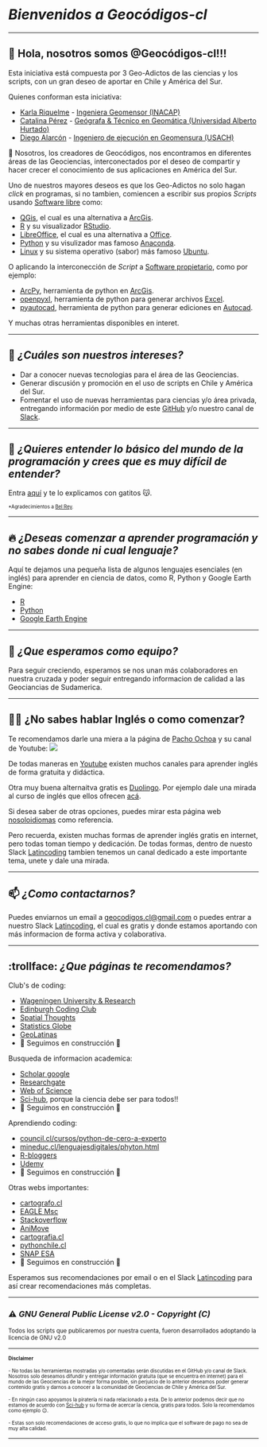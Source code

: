 # *Bienvenidos a Geocódigos-cl*

---

## 👋 Hola, nosotros somos @Geocódigos-cl!!! 
Esta iniciativa está compuesta por 3 Geo-Adictos de las ciencias y los scripts, con un gran deseo de aportar en Chile y América del Sur.

Quienes conforman esta iniciativa:
 - [Karla Riquelme](https://www.linkedin.com/in/karlariquelmecarrillo/) - [Ingeniera Geomensor (INACAP)](https://portales.inacap.cl/carreras/Area-Construccion/Ingenieria-en-Geomensura/index)
 - [Catalina Pérez](https://www.linkedin.com/in/catalina-perez-n/) - [Geógrafa & Técnico en Geomática (Universidad Alberto Hurtado)](https://www.uahurtado.cl/carreras/geografia/)
 - [Diego Alarcón](https://www.linkedin.com/in/diegoalarc%C3%B3nd%C3%ADaz/) - [Ingeniero de ejecución en Geomensura (USACH)](https://www.admision.usach.cl/Ingenier%C3%ADa-Ejecuci%C3%B3n-Geomensura)

🌱 Nosotros, los creadores de Geocódigos, nos encontramos en diferentes áreas de las Geociencias, interconectados por el deseo de compartir y hacer crecer el conocimiento de sus aplicaciones en América del Sur.

Uno de nuestros mayores deseos es que los Geo-Adictos no solo hagan *click* en programas, si no tambien, comiencen a escribir sus propios *Scripts* usando [Software libre](https://es.wikipedia.org/wiki/Software_libre) como:
- [QGis](https://qgis.org/de/site/), el cual es una alternativa a [ArcGis](https://www.arcgis.com/index.html).
- [R](https://www.r-project.org/) y su visualizador [RStudio](https://www.rstudio.com/).
- [LibreOffice](https://es.libreoffice.org/), el cual es una alternativa a [Office](https://www.office.com/).
- [Python](https://www.python.org/) y su visulizador mas famoso [Anaconda](https://www.anaconda.com/).
- [Linux](https://es.wikipedia.org/wiki/GNU/Linux) y su sistema operativo (sabor) más famoso [Ubuntu](https://ubuntu.com/).

O aplicando la interconección de *Script* a [Software propietario](https://es.wikipedia.org/wiki/Software_propietario#:~:text=El%20software%20propietario%E2%80%8B%20o,lectura%20por%20parte%20de%20terceros.), como por ejemplo:
- [ArcPy](https://pro.arcgis.com/es/pro-app/latest/arcpy/get-started/what-is-arcpy-.htm), herramienta de python en [ArcGis](https://www.arcgis.com/index.html).
- [openpyxl](https://realpython.com/openpyxl-excel-spreadsheets-python/), herramienta de python para generar archivos [Excel](https://www.microsoft.com/es-es/microsoft-365/excel).
- [pyautocad](https://www.supplychaindataanalytics.com/es/python-para-autocad/), herramienta de python para generar ediciones en [Autocad](https://latinoamerica.autodesk.com/products/autocad/overview?term=1-YEAR).

Y muchas otras herramientas disponibles en interet.
 
---

## 👀 *¿Cuáles son nuestros intereses?*
- Dar a conocer nuevas tecnologias para el área de las Geociencias.
- Generar discusión y promoción en el uso de scripts en Chile y América del Sur.
- Fomentar el uso de nuevas herramientas para ciencias y/o área privada, entregando información por medio de este [GitHub](https://github.com/) y/o nuestro canal de [Slack](https://slack.com/intl/es-la/).

---

## :raising_hand: *¿Quieres entender lo básico del mundo de la programación y crees que es muy difícil de entender?*
Entra [aquí](https://teloexplicocongatitos.com/) y te lo explicamos con gatitos :kissing_cat:.

<sub><sup>*Agradecimientos a [Bel Rey](https://teloexplicocongatitos.com/about).<sub><sup>

---

## :fire: *¿Deseas comenzar a aprender programación y no sabes donde ni cual lenguaje?*
Aquí te dejamos una pequeña lista de algunos lenguajes esenciales (en inglés) para aprender en ciencia de datos, como R, Python y Google Earth Engine:
- [R](https://ourcodingclub.github.io/tutorials/intro-to-r/)
- [Python](https://courses.spatialthoughts.com/python-foundation.html#what-next)
- [Google Earth Engine](https://courses.spatialthoughts.com/end-to-end-gee.html)

---

## 💞️ *¿Que esperamos como equipo?*
Para seguir creciendo, esperamos se nos unan más colaboradores en nuestra cruzada y poder seguir entregando informacion de calidad a las Geociancias de Sudamerica.

---

## :hear_no_evil::speak_no_evil: ¿No sabes hablar Inglés o como comenzar?
Te recomendamos darle una miera a la página de [Pacho Ochoa](https://www.pacho8a.com/) y su canal de Youtube:
[![](http://img.youtube.com/vi/Cq_9hh42PgE/0.jpg)](http://www.youtube.com/watch?v=Cq_9hh42PgE "Lección 1 - Pronombres personales y verbo to be presente afirmativo")

De todas maneras en [Youtube](https://www.youtube.com/) existen muchos canales para aprender inglés de forma gratuita y didáctica.

Otra muy buena alternaitva gratis es [Duolingo](https://es.duolingo.com/). Por ejemplo dale una mirada al curso de inglés que ellos ofrecen [acá](https://es.duolingo.com/course/en/es/Aprender-ingl%C3%A9s).

Si desea saber de otras opciones, puedes mirar esta página web [nosoloidiomas](https://nosoloidiomas.com/mejores-cursos-ingles-online-gratuitos/) como referencia.

Pero recuerda, existen muchas formas de aprender inglés gratis en internet, pero todas toman tiempo y dedicación. 
De todas formas, dentro de nuesto Slack [Latincoding](https://join.slack.com/t/latincoding/shared_invite/zt-nnhgkb43-1ccg6DgMnyJU28zMHs~CJw) tambien tenemos un canal dedicado a este importante tema, unete y dale una mirada.

---

## 📫 *¿Como contactarnos?*
Puedes enviarnos un email a geocodigos.cl@gmail.com o puedes entrar a nuestro Slack [Latincoding](https://join.slack.com/t/latincoding/shared_invite/zt-nnhgkb43-1ccg6DgMnyJU28zMHs~CJw), el cual es gratis y donde estamos aportando con más informacion de forma activa y colaborativa.

---

## :trollface: *¿Que páginas te recomendamos?*

Club's de coding:
- [Wageningen University & Research](https://geoscripting-wur.github.io/)
- [Edinburgh Coding Club](https://ourcodingclub.github.io/)
- [Spatial Thoughts](https://spatialthoughts.com/)
- [Statistics Globe](https://statisticsglobe.com/)
- [GeoLatinas](https://geolatinas.weebly.com/)
- :construction: Seguimos en construcción :construction:

Busqueda de informacion academica:
- [Scholar google](https://scholar.google.com/)
- [Researchgate](https://www.researchgate.net/)
- [Web of Science](https://login.webofknowledge.com/error/Error?Error=IPError&PathInfo=%2F&RouterURL=https%3A%2F%2Fwww.webofknowledge.com%2F&Domain=.webofknowledge.com&Src=IP&Alias=WOK5)
- [Sci-hub](https://sci-hub.se/), porque la ciencia debe ser para todos!!
- :construction: Seguimos en construcción :construction:

Aprendiendo coding:
- [council.cl/cursos/python-de-cero-a-experto](https://council.cl/cursos/python-de-cero-a-experto/)
- [mineduc.cl/lenguajesdigitales/phyton.html](https://sitios.mineduc.cl/lenguajesdigitales/phyton.html)
- [R-bloggers](https://www.r-bloggers.com/)
- [Udemy](https://www.udemy.com/)
- :construction: Seguimos en construcción :construction:

Otras webs importantes:
- [cartografo.cl](https://cartografo.cl/)
- [EAGLE Msc](http://eagle-science.org/)
- [Stackoverflow](https://stackoverflow.com/)
- [AniMove](https://animove.org/)
- [cartografia.cl](http://sitio.cartografia.cl/)
- [pythonchile.cl](https://pythonchile.cl/)
- [SNAP ESA](https://step.esa.int/main/download/snap-download/)
- :construction: Seguimos en construcción :construction:

Esperamos sus recomendaciones por email o en el Slack [Latincoding](https://join.slack.com/t/latincoding/shared_invite/zt-nnhgkb43-1ccg6DgMnyJU28zMHs~CJw) para así crear recomendaciones más completas.

---

### :warning: *GNU General Public License v2.0 - Copyright (C)*
<sup>Todos los scripts que publicaremos por nuestra cuenta, fueron desarrollados adoptando la licencia de GNU v2.0<sup>
 
<!---
Geocodigos-cl/Geocodigos-cl is a ✨ special ✨ repository because its `README.md` (this file) appears on your GitHub profile.
You can click the Preview link to take a look at your changes.
Pagina para simbolos de markdown: https://gist.github.com/rxaviers/7360908
--->
---

<sub><sup>__Disclaimer__<sub><sup>
 
 <sub><sup> - No todas las herramientas mostradas y/o comentadas serán discutidas en el GitHub y/o canal de Slack. Nosotros solo deseamos difundir y entregar información gratuita (que se encuentra en internet) para el mundo de las Geociencias de la mejor forma posible, sin perjuicio de lo anterior deseamos poder generar contenido gratis y darnos a conocer a la comunidad de Geociencias de Chile y América del Sur.<sub><sup>

<sub><sup> - En ningún caso apoyamos la piratería ni nada relacionado a esta. De lo anterior podemos decir que no estamos de acuerdo con [Sci-hub](https://sci-hub.se/) y su forma de acercar la ciencia, gratis para todos. Solo la recomendamos como ejemplo :wink:.<sub><sup>

<sub><sup> - Estas son solo recomendaciones de acceso gratis, lo que no implica que el software de pago no sea de muy alta calidad.<sub><sup>

---
